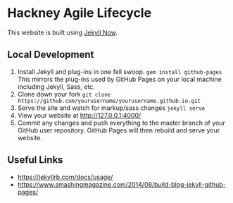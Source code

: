 # Hackney Agile Lifecycle

This website is built using [Jekyll Now](https://github.com/barryclark/jekyll-now).

## Local Development

1. Install Jekyll and plug-ins in one fell swoop. `gem install github-pages` This mirrors the plug-ins used by GitHub Pages on your local machine including Jekyll, Sass, etc.
2. Clone down your fork `git clone https://github.com/yourusername/yourusername.github.io.git`
3. Serve the site and watch for markup/sass changes `jekyll serve`
4. View your website at http://127.0.0.1:4000/
5. Commit any changes and push everything to the master branch of your GitHub user repository. GitHub Pages will then rebuild and serve your website.

## Useful Links

- https://jekyllrb.com/docs/usage/
- https://www.smashingmagazine.com/2014/08/build-blog-jekyll-github-pages/ 

